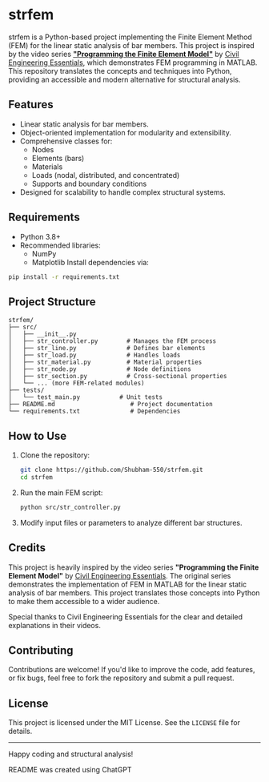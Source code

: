 # strfem

strfem is a Python-based project implementing the Finite Element Method (FEM) for the linear static analysis of bar members. This project is inspired by the video series [**"Programming the Finite Element Model"**](https://www.youtube.com/playlist?list=PLmw2x4fCMxg5zDmmB4eUK-YIKFycOjOjm) by [Civil Engineering Essentials](https://www.youtube.com/@CivilEngineeringEssentials), which demonstrates FEM programming in MATLAB. This repository translates the concepts and techniques into Python, providing an accessible and modern alternative for structural analysis.

## Features

- Linear static analysis for bar members.
- Object-oriented implementation for modularity and extensibility.
- Comprehensive classes for:
  - Nodes
  - Elements (bars)
  - Materials
  - Loads (nodal, distributed, and concentrated)
  - Supports and boundary conditions
- Designed for scalability to handle complex structural systems.

## Requirements

- Python 3.8+
- Recommended libraries:
  - NumPy
  - Matplotlib
    Install dependencies via:

```bash
pip install -r requirements.txt
```

## Project Structure

```
strfem/
├── src/
│   ├── __init__.py
│   ├── str_controller.py        # Manages the FEM process
│   ├── str_line.py              # Defines bar elements
│   ├── str_load.py              # Handles loads
│   ├── str_material.py          # Material properties
│   ├── str_node.py              # Node definitions
│   ├── str_section.py           # Cross-sectional properties
│   └── ... (more FEM-related modules)
├── tests/
│   └── test_main.py           # Unit tests
├── README.md                     # Project documentation
└── requirements.txt              # Dependencies
```

## How to Use

1. Clone the repository:

   ```bash
   git clone https://github.com/Shubham-550/strfem.git
   cd strfem
   ```

2. Run the main FEM script:

   ```bash
   python src/str_controller.py
   ```

3. Modify input files or parameters to analyze different bar structures.

## Credits

This project is heavily inspired by the video series **"Programming the Finite Element Model"** by [Civil Engineering Essentials](https://www.youtube.com/@CivilEngineeringEssentials). The original series demonstrates the implementation of FEM in MATLAB for the linear static analysis of bar members. This project translates those concepts into Python to make them accessible to a wider audience.

Special thanks to Civil Engineering Essentials for the clear and detailed explanations in their videos.

## Contributing

Contributions are welcome! If you'd like to improve the code, add features, or fix bugs, feel free to fork the repository and submit a pull request.

## License

This project is licensed under the MIT License. See the `LICENSE` file for details.

---

Happy coding and structural analysis!

README was created using ChatGPT
